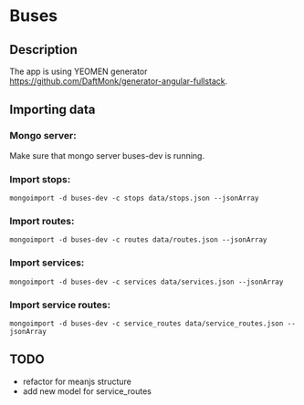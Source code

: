 Buses
=====

## Description
The app is using YEOMEN generator https://github.com/DaftMonk/generator-angular-fullstack.

## Importing data

### Mongo server:

Make sure that mongo server buses-dev is running.

### Import stops:

```mongoimport -d buses-dev -c stops data/stops.json --jsonArray```

### Import routes:

```mongoimport -d buses-dev -c routes data/routes.json --jsonArray```

### Import services:

```mongoimport -d buses-dev -c services data/services.json --jsonArray```

### Import service routes:

```mongoimport -d buses-dev -c service_routes data/service_routes.json --jsonArray```

## TODO
- refactor for meanjs structure
- add new model for service_routes

